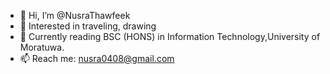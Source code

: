 - 👋 Hi, I’m @NusraThawfeek
- 👀 Interested in traveling, drawing
- 🌱 Currently reading BSC (HONS) in Information Technology,University of Moratuwa.
- 📫 Reach me: nusra0408@gmail.com


